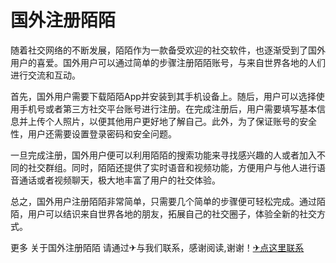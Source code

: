 # 国外注册陌陌

随着社交网络的不断发展，陌陌作为一款备受欢迎的社交软件，也逐渐受到了国外用户的喜爱。国外用户可以通过简单的步骤注册陌陌账号，与来自世界各地的人们进行交流和互动。

首先，国外用户需要下载陌陌App并安装到其手机设备上。随后，用户可以选择使用手机号或者第三方社交平台账号进行注册。在完成注册后，用户需要填写基本信息并上传个人照片，以便其他用户更好地了解自己。此外，为了保证账号的安全性，用户还需要设置登录密码和安全问题。

一旦完成注册，国外用户便可以利用陌陌的搜索功能来寻找感兴趣的人或者加入不同的社交群组。同时，陌陌还提供了实时语音和视频功能，方便用户与他人进行语音通话或者视频聊天，极大地丰富了用户的社交体验。

总之，国外用户注册陌陌非常简单，只需要几个简单的步骤便可轻松完成。通过陌陌，用户可以结识来自世界各地的朋友，拓展自己的社交圈子，体验全新的社交方式。

更多 关于国外注册陌陌 请通过✈与我们联系，感谢阅读,谢谢！[✈点这里联系](https://acc.k02.cc)